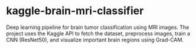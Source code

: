 # kaggle-brain-mri-classifier
Deep learning pipeline for brain tumor classification using MRI images. The project uses the Kaggle API to fetch the dataset, preprocess images, train a CNN (ResNet50), and visualize important brain regions using Grad-CAM.
